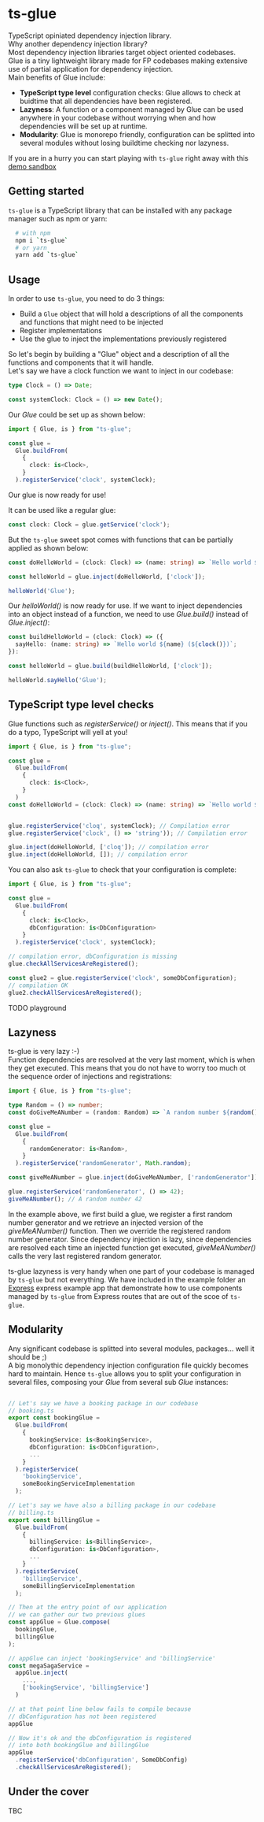 # ts-glue

TypeScript opiniated dependency injection library.  
Why another dependency injection library?  
Most dependency injection libraries target object oriented codebases.  
Glue is a tiny lightweight library made for FP codebases making extensive use of partial application for dependency injection.  
Main benefits of Glue include:  
- **TypeScript type level** configuration checks: Glue allows to check at buidtime that all dependencies have been registered.
- **Lazyness**: A function or a component managed by Glue can be used anywhere in your codebase without worrying when and how dependencies will be set up at runtime.  
- **Modularity**: Glue is monorepo friendly, configuration can be splitted into several modules without losing buildtime checking nor lazyness.  


If you are in a hurry you can start playing with `ts-glue` right away with this [demo sandbox](https://playcode.io/1886380)  


## Getting started
`ts-glue` is a TypeScript library that can be installed with any package manager such as npm or yarn:  

```sh
  # with npm
  npm i `ts-glue`
  # or yarn
  yarn add `ts-glue`

```

## Usage
In order to use `ts-glue`, you need to do 3 things:
- Build a `Glue` object that will hold a descriptions of all the components and functions that might need to be injected
- Register implementations 
- Use the glue to inject the implementations previously registered

So let's begin by building a "Glue" object and a description of all the functions and components that it will handle.  
Let's say we have a clock function we want to inject in our codebase:  
```typescript
type Clock = () => Date;

const systemClock: Clock = () => new Date();
```

Our *Glue* could be set up as shown below:  
```typescript
import { Glue, is } from "ts-glue";

const glue = 
  Glue.buildFrom(
    {
      clock: is<Clock>,
    }
  ).registerService('clock', systemClock);
```

Our glue is now ready for use!  

It can be used like a regular glue:
```typescript
const clock: Clock = glue.getService('clock');
```

But the `ts-glue` sweet spot comes with functions that can be partially applied as shown below:  
```typescript
const doHelloWorld = (clock: Clock) => (name: string) => `Hello world ${name} (${clock()})`;

const helloWorld = glue.inject(doHelloWorld, ['clock']);

helloWorld('Glue');
```

Our *helloWorld()* is now ready for use. If we want to inject dependencies into an object instead of a function, we need to use *Glue.build()* instead of *Glue.inject()*:
```typescript
const buildHelloWorld = (clock: Clock) => ({ 
  sayHello: (name: string) => `Hello world ${name} (${clock()})`;
}):

const helloWorld = glue.build(buildHelloWorld, ['clock']);

helloWorld.sayHello('Glue');
```

## TypeScript type level checks
Glue functions such as *registerService()* or *inject()*. This means that if you do a typo, TypeScript will yell at you!

```typescript
import { Glue, is } from "ts-glue";

const glue = 
  Glue.buildFrom(
    {
      clock: is<Clock>,
    }
  )
const doHelloWorld = (clock: Clock) => (name: string) => `Hello world ${name} (${clock()})`;


glue.registerService('cloq', systemClock); // Compilation error 
glue.registerService('clock', () => 'string')); // Compilation error

glue.inject(doHelloWorld, ['cloq']); // compilation error
glue.inject(doHelloWorld, []); // compilation error
```

You can also ask `ts-glue` to check that your configuration is complete:
```typescript
import { Glue, is } from "ts-glue";

const glue = 
  Glue.buildFrom(
    {
      clock: is<Clock>,
      dbConfiguration: is<DbConfiguration>
    }
  ).registerService('clock', systemClock);

// compilation error, dbConfiguration is missing
glue.checkAllServicesAreRegistered();

const glue2 = glue.registerService('clock', someDbConfiguration);
// compilation OK
glue2.checkAllServicesAreRegistered();

```


TODO playground

## Lazyness
ts-glue is very lazy :-)  
Function dependencies are resolved at the very last moment, which is when they get executed. This means that you do 
not have to worry too much ot the sequence order of injections and registrations:

```typescript
import { Glue, is } from "ts-glue";

type Random = () => number;
const doGiveMeANumber = (random: Random) => `A random number ${random()}`

const glue = 
  Glue.buildFrom(
    {
      randomGenerator: is<Random>,
    }
  ).registerService('randomGenerator', Math.random);

const giveMeANumber = glue.inject(doGiveMeANumber, ['randomGenerator']);

glue.registerService('randomGenerator', () => 42);
giveMeANumber(); // A random number 42

```

In the example above, we first build a glue, we register a first random number generator and we retrieve an injected version of the
*giveMeANumber()* function. Then we override the registered random number generator. Since dependency injection is lazy, since dependencies are resolved each time an injected function get executed, *giveMeANumber()* calls the very last registered random generator.  
   
ts-glue lazyness is very handy when one part of your codebase is managed by `ts-glue` but not everything.
We have included in the example folder an [Express](TODO) express example app that demonstrate how to use components managed by `ts-glue` from Express routes that are out of the scoe of `ts-glue`.

## Modularity
Any significant codebase is splitted into several modules, packages... well it should be ;)  
A big monolythic dependency injection configuration file quickly becomes hard to maintain. Hence `ts-glue` allows you to split your configuration in several files, composing your *Glue* from several sub *Glue* instances:


```typescript

// Let's say we have a booking package in our codebase
// booking.ts
export const bookingGlue = 
  Glue.buildFrom(
    {
      bookingService: is<BookingService>,
      dbConfiguration: is<DbConfiguration>,
      ...
    }
  ).registerService(
    'bookingService', 
    someBookingServiceImplementation
  );

// Let's say we have also a billing package in our codebase
// billing.ts
export const billingGlue = 
  Glue.buildFrom(
    {
      billingService: is<BillingService>,
      dbConfiguration: is<DbConfiguration>,
      ...
    }
  ).registerService(
    'billingService', 
    someBillingServiceImplementation
  );

// Then at the entry point of our application
// we can gather our two previous glues
const appGlue = Glue.compose(
  bookingGlue,
  billingGlue
);

// appGlue can inject 'bookingService' and 'billingService'
const megaSagaService = 
  appGlue.inject(
    ..., 
    ['bookingService', 'billingService']
  )

// at that point line below fails to compile because
// dbConfiguration has not been registered
appGlue

// Now it's ok and the dbConfiguration is registered
// into both bookingGlue and billingGlue
appGlue
  .registerService('dbConfiguration', SomeDbConfig)
  .checkAllServicesAreRegistered();

```

## Under the cover
TBC